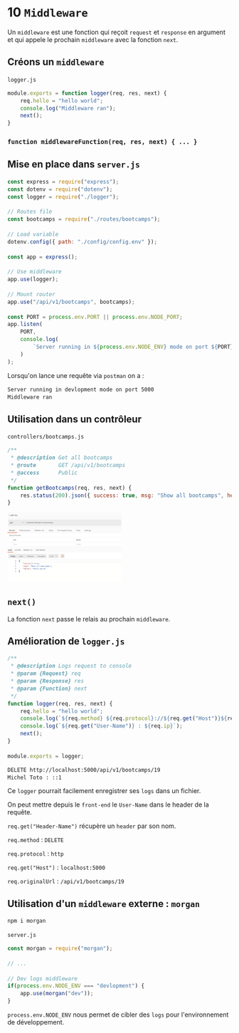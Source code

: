 # 10 `Middleware`

Un `middleware` est une fonction qui reçoit `request` et `response` en argument et qui appele le prochain `middleware` avec la fonction `next`.

## Créons un `middleware`

`logger.js`

```js
module.exports = function logger(req, res, next) {
    req.hello = "hello world";
    console.log("Middleware ran");
    next();
}
```

### `function middlewareFunction(req, res, next) { ... }`

## Mise en place dans `server.js`

```js
const express = require("express");
const dotenv = require("dotenv");
const logger = require("./logger");

// Routes file
const bootcamps = require("./routes/bootcamps");

// Load variable
dotenv.config({ path: "./config/config.env" });

const app = express();

// Use middleware
app.use(logger);

// Mount router
app.use("/api/v1/bootcamps", bootcamps);

const PORT = process.env.PORT || process.env.NODE_PORT;
app.listen(
    PORT,
    console.log(
        `Server running in ${process.env.NODE_ENV} mode on port ${PORT}`
    )
);
```
Lorsqu'on lance une requête via `postman` on a :

```bash
Server running in devlopment mode on port 5000
Middleware ran
```

## Utilisation dans un contrôleur

`controllers/bootcamps.js`

```js
/**
 * @description Get all bootcamps
 * @route       GET /api/v1/bootcamps
 * @access      Public
 */
function getBootcamps(req, res, next) {
    res.status(200).json({ success: true, msg: "Show all bootcamps", hello: req.hello });
}
```

<img src="assets/Screenshot 2020-05-05 at 10.29.59.png" alt="Screenshot 2020-05-05 at 10.29.59" style="zoom:25%;" />

## `next()`

La fonction `next` passe le relais au prochain `middleware`.

## Amélioration de `logger.js`

```js
/**
 * @description Logs request to console
 * @param {Request} req 
 * @param {Response} res 
 * @param {Function} next 
 */
function logger(req, res, next) {
    req.hello = "hello world";
    console.log(`${req.method} ${req.protocol}://${req.get("Host")}${req.originalUrl}`);
    console.log(`${req.get("User-Name")} : ${req.ip}`);
    next();
}

module.exports = logger;
```

```bash
DELETE http://localhost:5000/api/v1/bootcamps/19
Michel Toto : ::1
```

Ce `logger` pourrait facilement enregistrer ses `logs` dans un fichier.

On peut mettre depuis le `front-end` le `User-Name` dans le header de la requête.

`req.get("Header-Name")` récupère un `header` par son nom.

`req.method` : `DELETE`

`req.protocol` : `http`

`req.get("Host")` : `localhost:5000`

`req.originalUrl` : `/api/v1/bootcamps/19`

## Utilisation d'un `middleware` externe : `morgan`

```bash
npm i morgan
```



`server.js`

```js
const morgan = require("morgan");

// ...

// Dev logs middleware
if(process.env.NODE_ENV === "devlopment") {
    app.use(morgan("dev"));
}
```

`process.env.NODE_ENV` nous permet de cibler des `logs` pour l'environnement de développement.